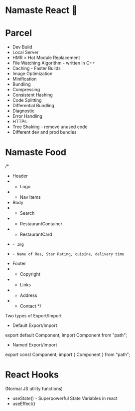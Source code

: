 # Namaste React 🚀

# Parcel

- Dev Build
- Local Server
- HMR = Hot Module Replacement
- File Watching Algorithm - written in C++
- Caching - Faster Builds
- Image Optimization
- Minification
- Bundling
- Compressing
- Consistent Hashing
- Code Splitting
- Differential Bundling
- Diagnostic
- Error Handling
- HTTPs
- Tree Shaking - remove unused code
- Different dev and prod bundles

# Namaste Food

/\*

- Header
- - Logo
- - Nav Items
- Body
- - Search
- - RestaurantContainer
- - RestaurantCard
-     - Img
-     - Name of Res, Star Rating, cuisine, delivery time
- Footer
- - Copyright
- - Links
- - Address
- - Contact
    \*/

Two types of Export/Import

- Default Export/Import

export default Component;
import Component from "path";

- Named Export/Import

export const Component;
import { Component } from "path";

# React Hooks

(Normal JS utility functions)

- useState() - Superpowerful State Variables in react
- useEffect()
